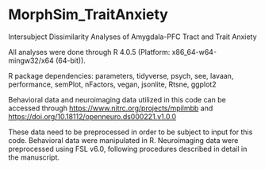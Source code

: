 # MorphSim_TraitAnxiety
Intersubject Dissimilarity Analyses of Amygdala-PFC Tract and Trait Anxiety

All analyses were done through R 4.0.5 (Platform: x86_64-w64-mingw32/x64 (64-bit)).

R package dependencies: parameters, tidyverse, psych, see, lavaan, performance, semPlot, nFactors, vegan, jsonlite, Rtsne, ggplot2

Behavioral data and neuroimaging data utilized in this code can be accessed through
https://www.nitrc.org/projects/mpilmbb and https://doi.org/10.18112/openneuro.ds000221.v1.0.0

These data need to be preprocessed in order to be subject to input for this code.
Behavioral data were manipulated in R.
Neuroimaging data were preprocessed using FSL v6.0, following procedures described in detail in the manuscript.
